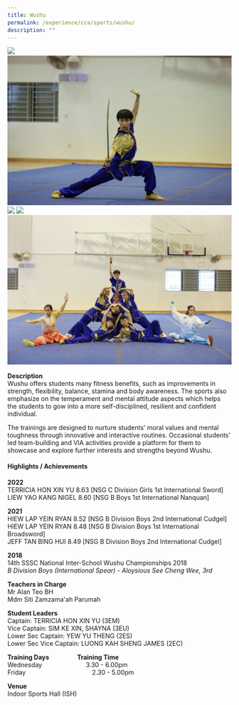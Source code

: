 ```yaml
---
title: Wushu
permalink: /experience/cca/sports/wushu/
description: ""
---
```

![](/images/wushu14.JPG)
![](/images/wushu7.jpeg)
![](/images/wushu9.JPG)
![](/images/wushu11.JPG)
![](/images/wushu8.jpeg)

**Description** <br>
Wushu offers students many fitness benefits, such as improvements in strength, flexibility, balance, stamina and body awareness. The sports also emphasize on the temperament and mental attitude aspects which helps the students to gow into a more self-disciplined, resilient and confident individual.

The trainings are designed to nurture students’ moral values and mental toughness through innovative and interactive routines. Occasional students' led team-building and VIA activities provide a platform for them to showcase and explore further interests and strengths beyond Wushu.

<h4>Highlights / Achievements</h4>

**2022**<br>
TERRICIA HON XIN YU 8.63 \[NSG C Division Girls 1st International Sword\]<br>
LIEW YAO KANG NIGEL 8.60 \[NSG B Boys 1st International Nanquan\]

**2021** <br>
HIEW LAP YEIN RYAN 8.52 \[NSG B Division Boys 2nd International Cudgel\] <br>
HIEW LAP YEIN RYAN 8.48 \[NSG B Division Boys 1st International Broadsword\] <br>
JEFF TAN BING HUI 8.49 \[NSG B Division Boys 2nd International Cudgel\]

**2018**<br>
14th SSSC National Inter-School Wushu Championships 2018<br>
_B Division Boys (International Spear) - Aloysious See Cheng Wee, 3rd_

**Teachers in Charge** <br>
Mr Alan Teo BH <br>
Mdm Siti Zamzama'ah Parumah

**Student Leaders** <br>
Captain: TERRICIA HON XIN YU (3EM)<br>
Vice Captain: SIM KE XIN, SHAYNA (3EU)<br>
Lower Sec Captain: YEW YU THENG (2ES)<br>
Lower Sec Vice Captain: LUONG KAH SHENG JAMES (2EC)

**Training Days&nbsp;&nbsp;&nbsp; &nbsp;&nbsp;&nbsp; &nbsp;&nbsp;&nbsp; &nbsp;&nbsp;&nbsp; &nbsp;&nbsp; Training Time** <br>
Wednesday&nbsp;&nbsp; &nbsp;&nbsp;&nbsp; &nbsp;&nbsp;&nbsp; &nbsp;&nbsp;&nbsp; &nbsp;&nbsp;&nbsp; &nbsp;&nbsp;&nbsp; &nbsp;&nbsp;3.30 - 6.00pm <br>
Friday&nbsp;&nbsp; &nbsp;&nbsp;&nbsp; &nbsp;&nbsp;&nbsp; &nbsp;&nbsp;&nbsp; &nbsp;&nbsp;&nbsp; &nbsp;&nbsp;&nbsp; &nbsp;&nbsp;&nbsp; &nbsp;&nbsp;&nbsp; &nbsp;&nbsp;&nbsp; &nbsp;&nbsp;&nbsp;2.30 - 5.00pm&nbsp;

**Venue** <br>
Indoor Sports Hall (ISH)